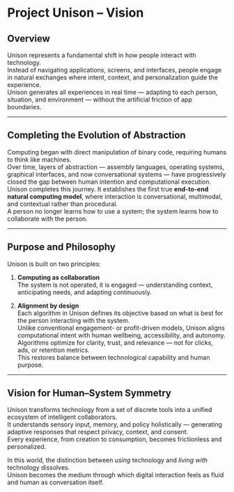 # Project Unison – Vision

## Overview
Unison represents a fundamental shift in how people interact with technology.  
Instead of navigating applications, screens, and interfaces, people engage in natural exchanges where intent, context, and personalization guide the experience.  
Unison generates all experiences in real time — adapting to each person, situation, and environment — without the artificial friction of app boundaries.

---

## Completing the Evolution of Abstraction
Computing began with direct manipulation of binary code, requiring humans to think like machines.  
Over time, layers of abstraction — assembly languages, operating systems, graphical interfaces, and now conversational systems — have progressively closed the gap between human intention and computational execution.  
Unison completes this journey. It establishes the first true **end-to-end natural computing model**, where interaction is conversational, multimodal, and contextual rather than procedural.  
A person no longer learns how to use a system; the system learns how to collaborate with the person.

---

## Purpose and Philosophy
Unison is built on two principles:

1. **Computing as collaboration**  
   The system is not operated, it is engaged — understanding context, anticipating needs, and adapting continuously.

2. **Alignment by design**  
   Each algorithm in Unison defines its objective based on what is best for the person interacting with the system.  
   Unlike conventional engagement- or profit-driven models, Unison aligns computational intent with human wellbeing, accessibility, and autonomy.  
   Algorithms optimize for clarity, trust, and relevance — not for clicks, ads, or retention metrics.  
   This restores balance between technological capability and human purpose.

---

## Vision for Human–System Symmetry
Unison transforms technology from a set of discrete tools into a unified ecosystem of intelligent collaborators.  
It understands sensory input, memory, and policy holistically — generating adaptive responses that respect privacy, context, and consent.  
Every experience, from creation to consumption, becomes frictionless and personalized.

In this world, the distinction between *using* technology and *living with* technology dissolves.  
Unison becomes the medium through which digital interaction feels as fluid and human as conversation itself.
